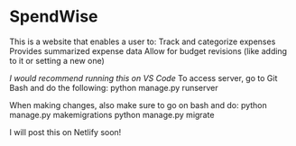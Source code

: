 # SpendWise
This is a website that enables a user to:
Track and categorize expenses
Provides summarized expense data
Allow for budget revisions (like adding to it or setting a new one)

*I would recommend running this on VS Code*
To access server, go to Git Bash and do the following:
python manage.py runserver

When making changes, also make sure to go on bash and do:
python manage.py makemigrations
python manage.py migrate

I will post this on Netlify soon!
